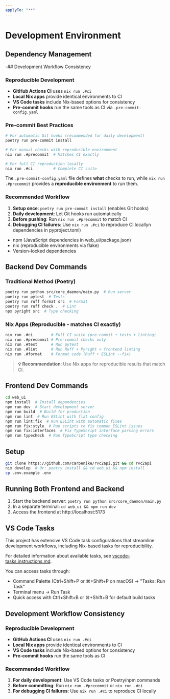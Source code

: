 ```yaml
---
applyTo: "**"
---
```


# Development Environment

## Dependency Management

-## Development Workflow Consistency

### Reproducible Development

- **GitHub Actions CI** uses `nix run .#ci`
- **Local Nix apps** provide identical environments to CI
- **VS Code tasks** include Nix-based options for consistency
- **Pre-commit hooks** run the same tools as CI via `.pre-commit-config.yaml`

### Pre-commit Best Practices

```bash
# For automatic Git hooks (recommended for daily development)
poetry run pre-commit install

# For manual checks with reproducible environment
nix run .#precommit  # Matches CI exactly

# For full CI reproduction locally
nix run .#ci         # Complete CI suite
```

The `.pre-commit-config.yaml` file defines **what** checks to run, while `nix run .#precommit` provides a **reproducible environment** to run them.

### Recommended Workflow

1. **Setup once**: `poetry run pre-commit install` (enables Git hooks)
2. **Daily development**: Let Git hooks run automatically
3. **Before pushing**: Run `nix run .#precommit` to match CI
4. **Debugging CI failures**: Use `nix run .#ci` to reproduce CI locallyn dependencies in pyproject.toml)
- npm (JavaScript dependencies in web_ui/package.json)
- nix (reproducible environments via flake)
- Version-locked dependencies

## Backend Dev Commands

### Traditional Method (Poetry)

```bash
poetry run python src/core_daemon/main.py  # Run server
poetry run pytest  # Tests
poetry run ruff format src  # Format
poetry run ruff check .  # Lint
npx pyright src  # Type checking
```

### Nix Apps (Reproducible - matches CI exactly)

```bash
nix run .#ci        # Full CI suite (pre-commit + tests + linting)
nix run .#precommit # Pre-commit checks only
nix run .#test      # Run pytest
nix run .#lint      # Run Ruff + Pyright + frontend linting
nix run .#format    # Format code (Ruff + ESLint --fix)
```

> **💡 Recommendation**: Use Nix apps for reproducible results that match CI.

## Frontend Dev Commands

```bash
cd web_ui
npm install  # Install dependencies
npm run dev  # Start development server
npm run build  # Build for production
npm run lint  # Run ESLint with flat config
npm run lint:fix  # Run ESLint with automatic fixes
npm run fix:style  # Run scripts to fix common ESLint issues
npm run fix:interfaces  # Fix TypeScript interface parsing errors
npm run typecheck  # Run TypeScript type checking
```

## Setup

```bash
git clone https://github.com/carpenike/rvc2api.git && cd rvc2api
nix develop  # Or: poetry install && cd web_ui && npm install
cp .env.example .env
```

## Running Both Frontend and Backend

1. Start the backend server: `poetry run python src/core_daemon/main.py`
2. In a separate terminal: `cd web_ui && npm run dev`
3. Access the frontend at http://localhost:5173

## VS Code Tasks

This project has extensive VS Code task configurations that streamline development workflows, including Nix-based tasks for reproducibility.

For detailed information about available tasks, see [vscode-tasks.instructions.md](.github/instructions/vscode-tasks.instructions.md).

You can access tasks through:

- Command Palette (Ctrl+Shift+P or ⌘+Shift+P on macOS) → "Tasks: Run Task"
- Terminal menu → Run Task
- Quick access with Ctrl+Shift+B or ⌘+Shift+B for default build tasks

## Development Workflow Consistency

### Reproducible Development

- **GitHub Actions CI** uses `nix run .#ci`
- **Local Nix apps** provide identical environments to CI
- **VS Code tasks** include Nix-based options for consistency
- **Pre-commit hooks** run the same tools as CI

### Recommended Workflow

1. **For daily development**: Use VS Code tasks or Poetry/npm commands
2. **Before committing**: Run `nix run .#precommit` or `nix run .#ci`
3. **For debugging CI failures**: Use `nix run .#ci` to reproduce CI locally
